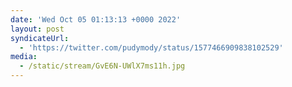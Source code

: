 ```yaml
---
date: 'Wed Oct 05 01:13:13 +0000 2022'
layout: post
syndicateUrl:
  - 'https://twitter.com/pudymody/status/1577466909838102529'
media:
  - /static/stream/GvE6N-UWlX7ms11h.jpg
---
```

